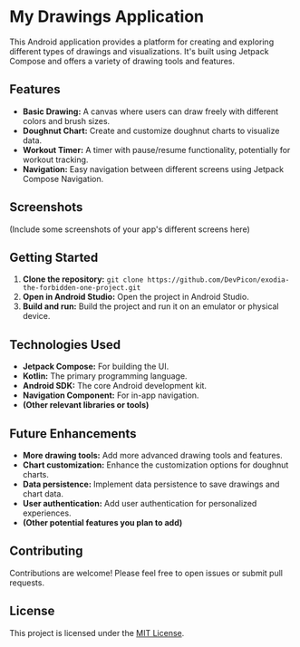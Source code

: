# My Drawings Application

This Android application provides a platform for creating and exploring different types of drawings and visualizations. It's built using Jetpack Compose and offers a variety of drawing tools and features.

## Features

* **Basic Drawing:** A canvas where users can draw freely with different colors and brush sizes.
* **Doughnut Chart:** Create and customize doughnut charts to visualize data.
* **Workout Timer:** A timer with pause/resume functionality, potentially for workout tracking.
* **Navigation:** Easy navigation between different screens using Jetpack Compose Navigation.

## Screenshots

(Include some screenshots of your app's different screens here)

## Getting Started

1. **Clone the repository:** `git clone https://github.com/DevPicon/exodia-the-forbidden-one-project.git`
2. **Open in Android Studio:** Open the project in Android Studio.
3. **Build and run:** Build the project and run it on an emulator or physical device.

## Technologies Used

* **Jetpack Compose:** For building the UI.
* **Kotlin:** The primary programming language.
* **Android SDK:** The core Android development kit.
* **Navigation Component:** For in-app navigation.
* **(Other relevant libraries or tools)**

## Future Enhancements

* **More drawing tools:** Add more advanced drawing tools and features.
* **Chart customization:** Enhance the customization options for doughnut charts.
* **Data persistence:** Implement data persistence to save drawings and chart data.
* **User authentication:** Add user authentication for personalized experiences.
* **(Other potential features you plan to add)**

## Contributing

Contributions are welcome! Please feel free to open issues or submit pull requests.

## License

This project is licensed under the [MIT License](LICENSE).
